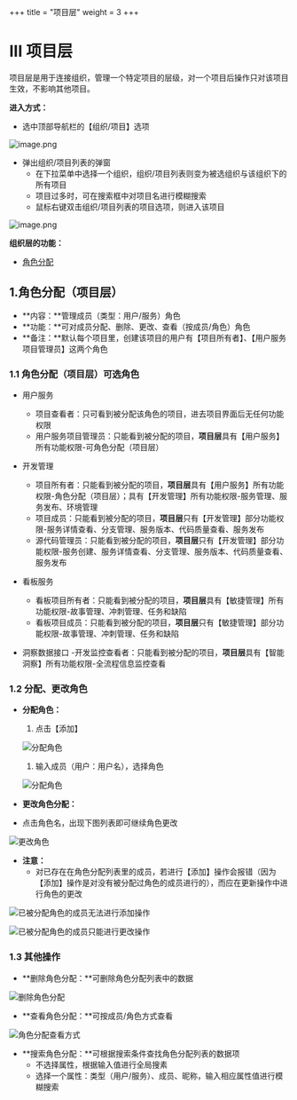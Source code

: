+++
title = "项目层"
weight = 3
+++

# III 项目层

项目层是用于连接组织，管理一个特定项目的层级，对一个项目后操作只对该项目生效，不影响其他项目。

**进入方式：**

- 选中顶部导航栏的【组织/项目】选项

![image.png](../images/III_1.png)

- 弹出组织/项目列表的弹窗
    - 在下拉菜单中选择一个组织，组织/项目列表则变为被选组织与该组织下的所有项目
    - 项目过多时，可在搜索框中对项目名进行模糊搜索
    - 鼠标右键双击组织/项目列表的项目选项，则进入该项目

![image.png](../images/III_2.png)


    
**组织层的功能：**

- [角色分配](#1)

<h2 id="1">1.角色分配（项目层）</h2>

- **内容：**管理成员（类型：用户/服务）角色
- **功能：**可对成员分配、删除、更改、查看（按成员/角色）角色
- **备注：**默认每个项目里，创建该项目的用户有【项目所有者】、【用户服务项目管理员】这两个角色

### 1.1 角色分配（项目层）可选角色

- 用户服务
    - 项目查看者：只可看到被分配该角色的项目，进去项目界面后无任何功能权限
    - 用户服务项目管理员：只能看到被分配的项目，**项目层**具有【用户服务】所有功能权限-可角色分配（项目层）

- 开发管理
    - 项目所有者：只能看到被分配的项目，**项目层**具有【用户服务】所有功能权限-角色分配（项目层）；具有【开发管理】所有功能权限-服务管理、服务发布、环境管理
    - 项目成员：只能看到被分配的项目，**项目层**只有【开发管理】部分功能权限-服务详情查看、分支管理、服务版本、代码质量查看、服务发布
    - 源代码管理员：只能看到被分配的项目，**项目层**只有【开发管理】部分功能权限-服务创建、服务详情查看、分支管理、服务版本、代码质量查看、服务发布

- 看板服务
    - 看板项目所有者：只能看到被分配的项目，**项目层**具有【敏捷管理】所有功能权限-故事管理、冲刺管理、任务和缺陷
    - 看板项目成员：只能看到被分配的项目，**项目层**只有【敏捷管理】部分功能权限-故事管理、冲刺管理、任务和缺陷


- 洞察数据接口
    -开发监控查看者：只能看到被分配的项目，**项目层**具有【智能洞察】所有功能权限-全流程信息监控查看

### 1.2 分配、更改角色

- **分配角色：**

    1. 点击【添加】

    ![分配角色](../images/3-1.2_1.png)

    1. 输入成员（用户：用户名），选择角色

    ![分配角色](../images/3-1.2_2.png)

- **更改角色分配：**
- 点击角色名，出现下图列表即可继续角色更改

![更改角色](../images/3-1.2_3.png)

- **注意：**
    - 对已存在在角色分配列表里的成员，若进行【添加】操作会报错（因为【添加】操作是对没有被分配过角色的成员进行的），而应在更新操作中进行角色的更改

![已被分配角色的成员无法进行添加操作](../images/3-1.2_4.png)

![已被分配角色的成员只能进行更改操作](../images/3-1.2_5.png)

### 1.3 其他操作

- **删除角色分配：**可删除角色分配列表中的数据

![删除角色分配](../images/3-1.3_1.png)

- **查看角色分配：**可按成员/角色方式查看

![角色分配查看方式](../images/3-1.3_2.png)

- **搜索角色分配：**可根据搜索条件查找角色分配列表的数据项
    - 不选择属性，根据输入值进行全局搜素
    - 选择一个属性：类型（用户/服务）、成员、昵称，输入相应属性值进行模糊搜索
